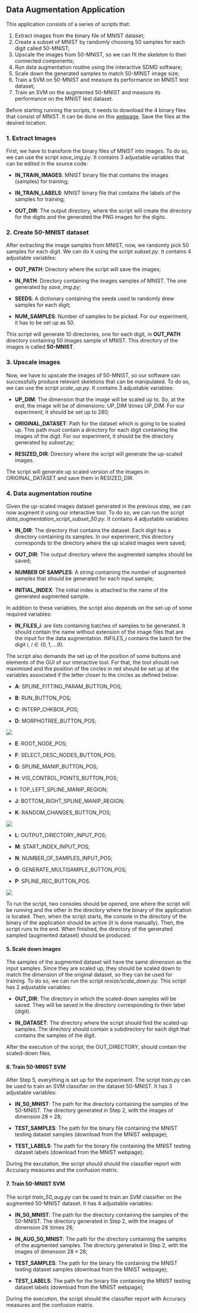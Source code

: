 ## Data Augmentation Application

This application consists of a series of scripts that:

1. Extract images from the binary file of MNIST dataset;
2. Create a subset of MNIST by randomly choosing 50 samples for each digit called 50-MNIST;
3. Upscale the images from 50-MNIST, so we can fit the skeleton to their connected components;
4. Run data augmentation routine using the interactive SDMD software;
5. Scale down the generated samples to match 50-MINST image size;
6. Train a SVM on 50-MNIST and measure its performance on MNIST test dataset;
7. Train an SVM on the augmented 50-MNIST and measure its performance on the MNIST test dataset.

Before starting running the scripts, it needs to download the 4 binary files that consist of MNIST. It can be done on this [webpage](http://yann.lecun.com/exdb/mnist/). Save the files at the desired location.

### 1. Extract Images

First, we have to transform the binary files of MNIST into images. To do so, we can use the script *save_img.py*. It contains 3 adjustable variables that can be edited in the source code:

- **IN_TRAIN_IMAGES**: MNIST binary file that contains the images (samples) for training;

- **IN_TRAIN_LABELS**: MNIST binary file that contains the labels of the samples for training;

- **OUT_DIR**: The output directory, where the script will create the directory for the digits and the generated the PNG images for the digits.

### 2. Create 50-MNIST dataset

After extracting the image samples from MNIST, now, we randomly pick 50 samples for each digit. We can do it using the script *subset.py*. It contains 4 adjustable variables:

- **OUT_PATH**: Directory where the script will save the images;

- **IN_PATH**: Directory containing the images samples of MNIST. The one generated by *save_img.py*;

- **SEEDS**: A dictionary containing the seeds used to randomly drew samples for each digit;

- **NUM_SAMPLES**: Number of samples to be picked. For our experiment, it has to be set up as 50.

This script will generate 10 directories, one for each digit, in **OUT_PATH** directory containing 50 images sample of MNIST. This directory of the images is called **50-MNIST**.

### 3. Upscale images

Now, we have to upscale the images of 50-MNIST, so our software can successfully produce relevant skeletons that can be manipulated. To do so, we can use the script *scale_up.py*. It contains 3 adjustable variables:

- **UP_DIM**: The dimension that the image will be scaled up to. So, at the end, the image will be of dimensions: UP_DIM \times UP_DIM. For our experiment, it should be set up to 280;

- **ORIGINAL_DATASET**: Path for the dataset which is going to be scaled up. This path must contain a directory for each digit containing the images of the digit. For our experiment, it should be the directory generated by *subset.py*;

- **RESIZED_DIR**: Directory where the script will generate the up-scaled images.

The script will generate up scaled version of the images in ORIGINAL_DATASET and save them in RESIZED_DIR.

### 4. Data augmentation routine

Given the up-scaled images dataset generated in the previous step, we can now augment it using our interactive tool. To do so, we can run the script *data_augmentation_script_subset_50.py*. It contains 4 adjustable variables:

- **IN_DIR**: The directory that contains the dataset. Each digit has a directory containing its samples. In our experiment, this directory corresponds to the directory where the up scaled images were saved;

- **OUT_DIR**: The output directory where the augmented samples should be saved;

- **NUMBER OF SAMPLES**: A string containing the number of augmented samples that should be generated for each input sample;

- **INITIAL_INDEX**: The initial index is attached to the name of the generated augmented sample. 

In addition to these variables, the script also depends on the set-up of some required variables:

- **IN_FILES_$i$**: are lists containing batches of samples to be generated. It should contain the name without extension of the image files that are the input for the data augmentation. INFILES_$i$ contains the batch for the digit $i$, $i \in \{0, 1, \dots 9 \}$. 

The script also demands the set up of the position of some buttons and elements of the GUI of our interactive tool. For that, the tool should run maximised and the position of the circles in red should be set up at the variables associated if the letter closer to the circles as defined below:

- **A**: SPLINE_FITTING_PARAM_BUTTON_POS;

- **B**: RUN_BUTTON_POS;

- **C**: INTERP_CHKBOX_POS;

- **D**: MORPHOTREE_BUTTON_POS;

![](./img/first-window.png)

- **E**: ROOT_NODE_POS;

- **F**: SELECT_DESC_NODES_BUTTON_POS;

- **G**: SPLINE_MANIP_BUTTON_POS;

- **H**: VIS_CONTROL_POINTS_BUTTON_POS;

- **I**: TOP_LEFT_SPLINE_MANIP_REGION;

- **J**: BOTTOM_RIGHT_SPLINE_MANIP_REGION;

- **K**: RANDOM_CHANGES_BUTTON_POS;

![](./img/skeleton-manip.png)

- **L**: OUTPUT_DIRECTORY_INPUT_POS;

- **M**: START_INDEX_INPUT_POS;

- **N**: NUMBER_OF_SAMPLES_INPUT_POS;

- **O**: GENERATE_MULTISAMPLE_BUTTON_POS;

- **P**: SPLINE_REC_BUTTON_POS.

![](./img/random-changes.png)

To run the script, two consoles should be opened, one where the script will be running and the other in the directory where the binary of the application is located. Then, when the script starts, the console in the directory of the binary of the application should be active (it is done manually). Then, the script runs to the end. When finished, the directory of the generated sampled (augmented dataset) should be produced.

#### 5. Scale down images

The samples of the augmented dataset will have the same dimension as the input samples. Since they are scaled up, they should be scaled down to match the dimension of the original dataset, so they can be used for training. To do so, we can run the script *resize/scale_down.py*. This script has 2 adjustable variables:

- **OUT_DIR**: The directory in which the scaled-down samples will be saved. They will be saved in the directory corresponding to their label (digit).

- **IN_DATASET**: The directory where the script should find the scaled-up samples. The directory should contain a subdirectory for each digit that contains the samples of the digit.

After the execution of the script, the OUT_DIRECTORY, should contain the scaled-down files.

#### 6. Train 50-MNIST SVM

After Step 5, everything is set up for the experiment. The script *train.py* can be used to train an SVM classifier on the dataset 50-MNIST. It has 3 adjustable variables:

- **IN_50_MNIST**: The path for the directory containing the samples of the 50-MNIST. The directory generated in Step 2, with the images of dimension $28 \times 28$;

- **TEST_SAMPLES**: The path for the binary file containing the MNIST testing dataset samples (download from the MNIST webpage);

- **TEST_LABELS**: The path for the binary file containing the MNIST testing dataset labels (download from the MNIST webpage);

During the excutation, the script should should the classifier report with Accuracy measures and the confusion matrix.

#### 7. Train 50-MNIST SVM

The script *train_50_aug.py* can be used to train an SVM classifier on the augmented  50-MNIST dataset. It has 4 adjustable variables:

- **IN_50_MNIST**: The path for the directory containing the samples of the 50-MNIST. The directory generated in Step 2, with the images of dimension 28 \times 28;

- **IN_AUG_50_MNIST**: The path for the directory containing the samples of the augmented samples. The directory generated in Step 2, with the images of dimension $28 \times 28$;

- **TEST_SAMPLES**: The path for the binary file containing the MNIST testing dataset samples (download from the MNIST webpage);

- **TEST_LABELS**: The path for the binary file containing the MNIST testing dataset labels (download from the MNIST webpage);

During the execution, the script should the classifier report with Accuracy measures and the confusion matrix.
